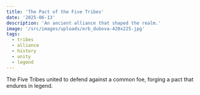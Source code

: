 ```yaml
---
title: 'The Pact of the Five Tribes'
date: '2025-06-13'
description: 'An ancient alliance that shaped the realm.'
image: '/src/images/uploads/erb_dubova-420x225.jpg'
tags:
  - tribes
  - alliance
  - history
  - unity
  - legend
---
```


The Five Tribes united to defend against a common foe, forging a pact that endures in legend.
